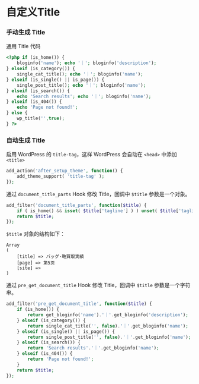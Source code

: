 # 自定义Title

### 手动生成 Title

通用 Title 代码

```php
<?php if (is_home()) {
    bloginfo('name'); echo '｜'; bloginfo('description');
} elseif (is_category()) {
    single_cat_title(); echo '｜'; bloginfo('name');
} elseif (is_single() || is_page()) {
    single_post_title(); echo '｜'; bloginfo('name');
} elseif (is_search()) {
    echo 'Search results'; echo '｜'; bloginfo('name');
} elseif (is_404()) {
    echo 'Page not found!';
} else {
    wp_title('',true);
} ?>
```



### 自动生成 Title

启用 WordPress 的 `title-tag`，这样 WordPress 会自动在 `<head>` 中添加 `<title>`

```php
add_action('after_setup_theme', function() {
    add_theme_support( 'title-tag' );
});
```

通过 `document_title_parts` Hook 修改 Title，回调中 `$title` 参数是一个对象。

```php
add_filter('document_title_parts', function($title) {
    if ( is_home() && isset( $title['tagline'] ) ) unset( $title['tagline'] );
    return $title;
});
```

`$title` 对象的结构如下：

```
Array
(
    [title] => バッグ·鞄買取実績
    [page] => 第5页
    [site] =>
)
```

通过 `pre_get_document_title` Hook 修改 Title，回调中 `$title` 参数是一个字符串。

```php
add_filter('pre_get_document_title', function($title) {
    if (is_home()) {
        return get_bloginfo('name').'｜'.get_bloginfo('description');
    } elseif (is_category()) {
        return single_cat_title('', false).'｜'.get_bloginfo('name');
    } elseif (is_single() || is_page()) {
        return single_post_title('', false).'｜'.get_bloginfo('name');
    } elseif (is_search()) {
        return 'Search results'.'｜'.get_bloginfo('name');
    } elseif (is_404()) {
        return 'Page not found!';
    }
    return $title;
});
```

